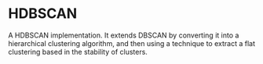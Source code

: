 # HDBSCAN
A HDBSCAN implementation.
It extends DBSCAN by converting it into a hierarchical clustering algorithm, and then using a technique to extract a flat clustering based in the stability of clusters.
